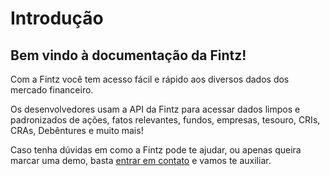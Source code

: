 # Introdução

## Bem vindo à documentação da Fintz!

Com a Fintz você tem acesso fácil e rápido aos diversos dados dos mercado financeiro.


Os desenvolvedores usam a API da Fintz para acessar dados limpos e padronizados de ações, fatos relevantes, fundos, empresas, tesouro, CRIs, CRAs, Debêntures e muito mais!

Caso tenha dúvidas em como a Fintz pode te ajudar, ou apenas queira marcar uma demo, basta [entrar em contato][contatoFintz] e vamos te auxiliar.


[contatoFintz]: https://fintz.com.br/#/contato
